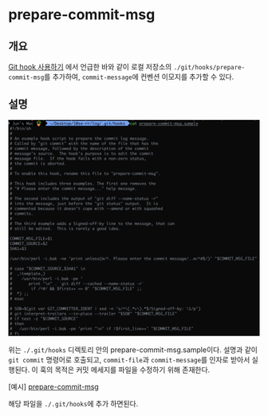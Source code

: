 # prepare-commit-msg 

## 개요

[Git hook 사용하기](./git/Git-hook-사용하기.md) 에서 언급한 바와 같이 로컬 저장소의 `./git/hooks/prepare-commit-msg`를 추가하여, `commit-message`에 컨벤션 이모지를 추가할 수 있다.


## 설명
![prepare-commit-msg.sample](./images/prepare-commit-msg.png)

위는 `./.git/hooks` 디렉토리 안의 prepare-commit-msg.sample이다. 설명과 같이 `git commit` 명령어로 호출되고, `commit-file`과 `commit-message`를 인자로 받아서 실행된다. 이 훅의 목적은 커밋 메세지를 파일을 수정하기 위해 존재한다.

[예시] [prepare-commit-msg](https://github.com/10se-rr/TIL/blob/main/git/git-config/hooks/prepare-commit-msg)

해당 파일을 `./.git/hooks`에 추가 하면된다.